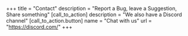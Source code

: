 +++
title = "Contact"
description = "Report a Bug, leave a Suggestion, Share something"
[call_to_action]
    description = "We also have a Discord channel"
    [call_to_action.button]
        name = "Chat with us"
        url = "https://discord.com/"
+++